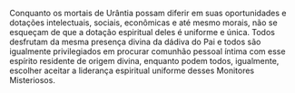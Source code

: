 ﻿Conquanto os mortais de Urântia possam diferir em suas oportunidades e dotações intelectuais, sociais, econômicas e até mesmo morais, não se esqueçam de que a dotação espiritual deles é uniforme e única. Todos desfrutam da mesma presença divina da dádiva do Pai e todos são igualmente privilegiados em procurar comunhão pessoal íntima com esse espírito residente de origem divina, enquanto podem todos, igualmente, escolher aceitar a liderança espiritual uniforme desses Monitores Misteriosos.